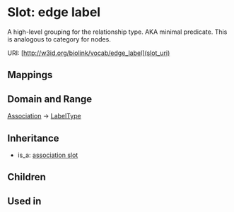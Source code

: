 # Slot: edge label


A high-level grouping for the relationship type. AKA minimal predicate. This is analogous to category for nodes.

URI: [http://w3id.org/biolink/vocab/edge_label](slot_uri)
## Mappings

## Domain and Range

[Association](Association.md) -> [LabelType](LabelType.md)
## Inheritance

 *  is_a: [association slot](association_slot.md)
## Children

## Used in

